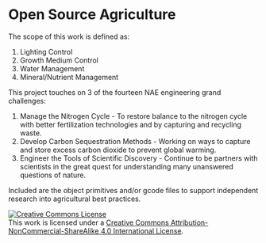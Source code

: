 # Open Source Agriculture
The scope of this work is defined as:

1. Lighting Control
2. Growth Medium Control
3. Water Management
4. Mineral/Nutrient Management

This project touches on 3 of the fourteen NAE engineering grand challenges:

1. Manage the Nitrogen Cycle - To restore balance to the nitrogen cycle with better fertilization technologies and by capturing and recycling waste.
2. Develop Carbon Sequestration Methods - Working on ways to capture and store excess carbon dioxide to prevent global warming.
3. Engineer the Tools of Scientific Discovery - Continue to be partners with scientists in the great quest for understanding many unanswered questions of nature.

Included are the object primitives and/or gcode files to support independent research into agricultural best practices.

<a rel="license" href="http://creativecommons.org/licenses/by-nc-sa/4.0/"><img alt="Creative Commons License" style="border-width:0" src="https://i.creativecommons.org/l/by-nc-sa/4.0/88x31.png" /></a><br />This work is licensed under a <a rel="license" href="http://creativecommons.org/licenses/by-nc-sa/4.0/">Creative Commons Attribution-NonCommercial-ShareAlike 4.0 International License</a>.
